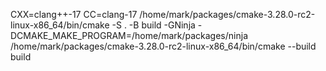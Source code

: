 CXX=clang++-17 CC=clang-17 /home/mark/packages/cmake-3.28.0-rc2-linux-x86_64/bin/cmake -S . -B build -GNinja -DCMAKE_MAKE_PROGRAM=/home/mark/packages/ninja
/home/mark/packages/cmake-3.28.0-rc2-linux-x86_64/bin/cmake --build build